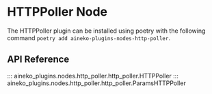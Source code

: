 # HTTPPoller Node

The HTTPPoller plugin can be installed using poetry with the following command `poetry add aineko-plugins-nodes-http-poller`.

## API Reference

::: aineko_plugins.nodes.http_poller.http_poller.HTTPPoller
::: aineko_plugins.nodes.http_poller.http_poller.ParamsHTTPPoller
